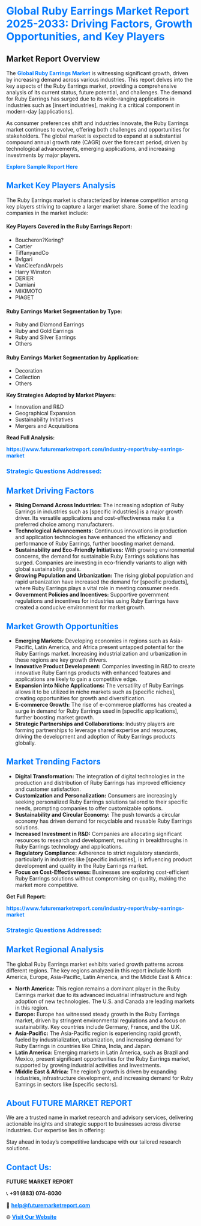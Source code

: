 <h1 style="color: #007BFF;">Global Ruby Earrings Market Report 2025-2033: Driving Factors, Growth Opportunities, and Key Players</h1>

<section id="overview">
<h2>Market Report Overview</h2>
<p>The <a href="https://www.futuremarketreport.com/industry-report/ruby-earrings-market" style="color: #007BFF; text-decoration: none;"><strong>Global Ruby Earrings Market</strong></a> is witnessing significant growth, driven by increasing demand across various industries. This report delves into the key aspects of the Ruby Earrings market, providing a comprehensive analysis of its current status, future potential, and challenges. The demand for Ruby Earrings has surged due to its wide-ranging applications in industries such as [insert industries], making it a critical component in modern-day [applications].</p>
<p>As consumer preferences shift and industries innovate, the Ruby Earrings market continues to evolve, offering both challenges and opportunities for stakeholders. The global market is expected to expand at a substantial compound annual growth rate (CAGR) over the forecast period, driven by technological advancements, emerging applications, and increasing investments by major players.</p>
</section>

<section id="overview">
<p><a href="https://www.futuremarketreport.com/request-sample/reportId=56023" style="color: #007BFF; text-decoration: none;"><strong>Explore Sample Report Here</strong></a></p>
</section>

<section id="key-players">
<h2 style="color: #007BFF;">Market Key Players Analysis</h2>
<p>The Ruby Earrings market is characterized by intense competition among key players striving to capture a larger market share. Some of the leading companies in the market include:</p>
<h4>Key Players Covered in the Ruby Earrings Report:</h4>
<ul><li>Boucheron?Kering?</li><li>Cartier</li><li>TiffanyandCo</li><li>Bvlgari</li><li>VanCleefandArpels</li><li>Harry Winston</li><li>DERIER</li><li>Damiani</li><li>MIKIMOTO</li><li>PIAGET</li></ul>
<h4>Ruby Earrings Market Segmentation by Type:</h4>
<ul><li>Ruby and Diamond Earrings</li><li>Ruby and Gold Earrings</li><li>Ruby and Silver Earrings</li><li>Others</li></ul>

<h4>Ruby Earrings Market Segmentation by Application:</h4>
<ul><li>Decoration</li><li>Collection</li><li>Others</li></ul>
<p><strong>Key Strategies Adopted by Market Players:</strong></p>
<ul>
<li>Innovation and R&D</li>
<li>Geographical Expansion</li>
<li>Sustainability Initiatives</li>
<li>Mergers and Acquisitions</li>
</ul>
</section>

<section>
<p><strong>Read Full Analysis: </strong></p><a href="https://www.futuremarketreport.com/industry-report/ruby-earrings-market" style="color: #007BFF; text-decoration: none;"><strong>https://www.futuremarketreport.com/industry-report/ruby-earrings-market</strong></a>
<h3 style="color: #007BFF;">Strategic Questions Addressed:</h3>
</section>

<section id="driving-factors">
<h2 style="color: #007BFF;">Market Driving Factors</h2>
<ul>
<li><strong>Rising Demand Across Industries:</strong> The increasing adoption of Ruby Earrings in industries such as [specific industries] is a major growth driver. Its versatile applications and cost-effectiveness make it a preferred choice among manufacturers.</li>
<li><strong>Technological Advancements:</strong> Continuous innovations in production and application technologies have enhanced the efficiency and performance of Ruby Earrings, further boosting market demand.</li>
<li><strong>Sustainability and Eco-Friendly Initiatives:</strong> With growing environmental concerns, the demand for sustainable Ruby Earrings solutions has surged. Companies are investing in eco-friendly variants to align with global sustainability goals.</li>
<li><strong>Growing Population and Urbanization:</strong> The rising global population and rapid urbanization have increased the demand for [specific products], where Ruby Earrings plays a vital role in meeting consumer needs.</li>
<li><strong>Government Policies and Incentives:</strong> Supportive government regulations and incentives for industries using Ruby Earrings have created a conducive environment for market growth.</li>
</ul>
</section>

<section id="growth-opportunities">
<h2 style="color: #007BFF;">Market Growth Opportunities</h2>
<ul>
<li><strong>Emerging Markets:</strong> Developing economies in regions such as Asia-Pacific, Latin America, and Africa present untapped potential for the Ruby Earrings market. Increasing industrialization and urbanization in these regions are key growth drivers.</li>
<li><strong>Innovative Product Development:</strong> Companies investing in R&D to create innovative Ruby Earrings products with enhanced features and applications are likely to gain a competitive edge.</li>
<li><strong>Expansion into Niche Applications:</strong> The versatility of Ruby Earrings allows it to be utilized in niche markets such as [specific niches], creating opportunities for growth and diversification.</li>
<li><strong>E-commerce Growth:</strong> The rise of e-commerce platforms has created a surge in demand for Ruby Earrings used in [specific applications], further boosting market growth.</li>
<li><strong>Strategic Partnerships and Collaborations:</strong> Industry players are forming partnerships to leverage shared expertise and resources, driving the development and adoption of Ruby Earrings products globally.</li>
</ul>
</section>

<section id="trending-factors">
<h2 style="color: #007BFF;">Market Trending Factors</h2>
<ul>
<li><strong>Digital Transformation:</strong> The integration of digital technologies in the production and distribution of Ruby Earrings has improved efficiency and customer satisfaction.</li>
<li><strong>Customization and Personalization:</strong> Consumers are increasingly seeking personalized Ruby Earrings solutions tailored to their specific needs, prompting companies to offer customizable options.</li>
<li><strong>Sustainability and Circular Economy:</strong> The push towards a circular economy has driven demand for recyclable and reusable Ruby Earrings solutions.</li>
<li><strong>Increased Investment in R&D:</strong> Companies are allocating significant resources to research and development, resulting in breakthroughs in Ruby Earrings technology and applications.</li>
<li><strong>Regulatory Compliance:</strong> Adherence to strict regulatory standards, particularly in industries like [specific industries], is influencing product development and quality in the Ruby Earrings market.</li>
<li><strong>Focus on Cost-Effectiveness:</strong> Businesses are exploring cost-efficient Ruby Earrings solutions without compromising on quality, making the market more competitive.</li>
</ul>
</section>

<section>
<p><strong>Get Full Report: </strong></p><a href="https://www.futuremarketreport.com/industry-report/ruby-earrings-market" style="color: #007BFF; text-decoration: none;"><strong>https://www.futuremarketreport.com/industry-report/ruby-earrings-market</strong></a>
<h3 style="color: #007BFF;">Strategic Questions Addressed:</h3>
</section>


<section id="regional-analysis">
<h2 style="color: #007BFF;">Market Regional Analysis</h2>
<p>The global Ruby Earrings market exhibits varied growth patterns across different regions. The key regions analyzed in this report include North America, Europe, Asia-Pacific, Latin America, and the Middle East & Africa:</p>
<ul>
<li><strong>North America:</strong> This region remains a dominant player in the Ruby Earrings market due to its advanced industrial infrastructure and high adoption of new technologies. The U.S. and Canada are leading markets in this region.</li>
<li><strong>Europe:</strong> Europe has witnessed steady growth in the Ruby Earrings market, driven by stringent environmental regulations and a focus on sustainability. Key countries include Germany, France, and the U.K.</li>
<li><strong>Asia-Pacific:</strong> The Asia-Pacific region is experiencing rapid growth, fueled by industrialization, urbanization, and increasing demand for Ruby Earrings in countries like China, India, and Japan.</li>
<li><strong>Latin America:</strong> Emerging markets in Latin America, such as Brazil and Mexico, present significant opportunities for the Ruby Earrings market, supported by growing industrial activities and investments.</li>
<li><strong>Middle East & Africa:</strong> The region’s growth is driven by expanding industries, infrastructure development, and increasing demand for Ruby Earrings in sectors like [specific sectors].</li>
</ul>
</section>

<footer>
<h2 style="color: #007BFF;">About FUTURE MARKET REPORT</h2>
<p>We are a trusted name in market research and advisory services, delivering actionable insights and strategic support to businesses across diverse industries. Our expertise lies in offering:</p>

<p>Stay ahead in today’s competitive landscape with our tailored research solutions.</p>

<h2 style="color: #007BFF;">Contact Us:</h2>
<p><strong>FUTURE MARKET REPORT</strong></p>
<p>📞 <strong>+91 (883) 074-8030</strong></p>
<p>📧 <strong><a href="mailto:help@futuremarketreport.com" style="color: #007BFF;">help@futuremarketreport.com</a></strong></p>
<p>🌐 <strong><a href="https://www.futuremarketreport.com/" style="color: #007BFF;">Visit Our Website</a></strong></p>
</footer>